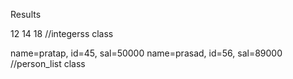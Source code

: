 Results

12      14      18 //integerss class

name=pratap, id=45, sal=50000
name=prasad, id=56, sal=89000 //person_list class
